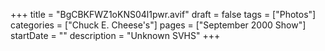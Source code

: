 +++
title = "BgCBKFWZ1oKNS04l1pwr.avif"
draft = false
tags = ["Photos"]
categories = ["Chuck E. Cheese's"]
pages = ["September 2000 Show"]
startDate = ""
description = "Unknown SVHS"
+++
